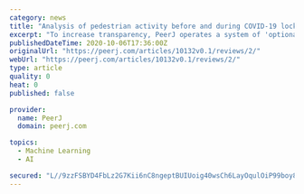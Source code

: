 ```yaml
---
category: news
title: "Analysis of pedestrian activity before and during COVID-19 lockdown, using webcam time-lapse from Cracow and machine learning"
excerpt: "To increase transparency, PeerJ operates a system of 'optional signed reviews and history'. This takes two forms: (1) peer reviewers are encouraged, but not required, to provide their names (if they do so, then their profile page records the articles they ..."
publishedDateTime: 2020-10-06T17:36:00Z
originalUrl: "https://peerj.com/articles/10132v0.1/reviews/2/"
webUrl: "https://peerj.com/articles/10132v0.1/reviews/2/"
type: article
quality: 0
heat: 0
published: false

provider:
  name: PeerJ
  domain: peerj.com

topics:
  - Machine Learning
  - AI

secured: "L//9zzFSBYD4FbLz2G7Kii6nC8ngeptBUIUoig40wsCh6LayOqulOiP99boy8KFthssvIJccy3r6m/AZw5lgiy4Gfmmtx4uhesSdbtAyHgHEzRq/Mi1IyjbvPiqERAGcTPyW2jrWvErEDgoGJ9cPONSxHhuoKLVdpUH3KtgIofQ6RjBrC+Qj08M/JrzpdTTSsHJPAWM2JKRxHPBKDSa00dsOc3v8sCHmH7/RlQE+JCV5OYCUFv9isoH1CEdRVxT8NrNryeiC/YQORJkPhl7RHphbuP7SUqML/fn8ownvhC30OnXG7PTRAxKKiuI0f0EGMh3Cgkb3U6ma9fDz+4qoSegjdJCRS4PCh0t2HV1V61s=;B6gl9LBNi2NwU9npCJgwCA=="
---
```


